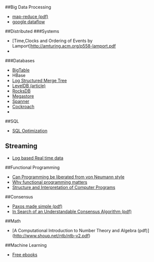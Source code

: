 ##Big Data Processing

* [map-reduce (pdf)](http://static.googleusercontent.com/media/research.google.com/en//archive/mapreduce-osdi04.pdf)
* [google dataflow](https://cloud.google.com/dataflow/what-is-google-cloud-dataflow)

##Distributed 
###Systems
* [Time,Clocks and Ordering of Events by Lamport]http://amturing.acm.org/p558-lamport.pdf
* 
###Databases

* [BigTable](http://research.google.com/archive/bigtable-osdi06.pdf)
* HBase
* [Log Structured Merge Tree](http://www.cs.umb.edu/~poneil/lsmtree.pdf)
* [LevelDB (article)](http://highscalability.com/blog/2011/8/10/leveldb-fast-and-lightweight-keyvalue-database-from-the-auth.html)
* [RocksDB](http://rocksdb.org/)
* [Megastore](http://research.google.com/pubs/archive/36971.pdf)
* [Spanner](http://research.google.com/archive/spanner-osdi2012.pdf)
* [Cockroach](https://github.com/cockroachdb/cockroach#design)
* 

##SQL 
* [SQL Optimization](https://databricks.com/blog/2015/04/13/deep-dive-into-spark-sqls-catalyst-optimizer.html)

## Streaming
* [Log based Real time data](https://engineering.linkedin.com/distributed-systems/log-what-every-software-engineer-should-know-about-real-time-datas-unifying)

##Functional Programming
* [Can Programming be liberated from von Neumann style](https://web.stanford.edu/class/cs242/readings/backus.pdf)
* [Why functional programming matters](https://www.cs.kent.ac.uk/people/staff/dat/miranda/whyfp90.pdf)
* [Structure and Interpretation of Computer Programs](http://web.mit.edu/alexmv/6.037/sicp.pdf)

##Consensus

* [Paxos made simple (pdf)](http://research.microsoft.com/en-us/um/people/lamport/pubs/paxos-simple.pdf)
* [In Search of an Understandable Consensus Algorithm (pdf)](https://ramcloud.stanford.edu/wiki/download/attachments/11370504/raft.pdf)


##Math
* [A Computational Introduction to Number Theory
and Algebra (pdf)] (http://www.shoup.net/ntb/ntb-v2.pdf)

##Machine Learning
* [Free ebooks](http://www.learndatasci.com/free-books/)
